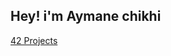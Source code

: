 <h2 align="left">Hey! i'm Aymane chikhi</h2>

<!--<div align="center"><img align="center" src="https://github-readme-stats.vercel.app/api/top-langs/?username=aychikhi&layout=compact&theme=radical" alt="aychikhi's most used langs"/></div>
<div align="center">
</div> 
-->
[42 Projects](https://github.com/aychikhi?tab=repositories&q=42-&type=&language=&sort=)

